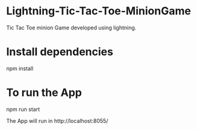 # Lightning-Tic-Tac-Toe-MinionGame
Tic Tac Toe minion Game developed using lightning.

# Install dependencies 
npm install

# To run the App 
npm run start 

The App will run in  http://localhost:8055/ 
